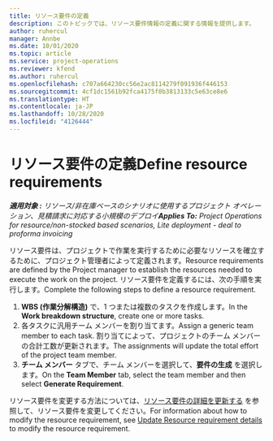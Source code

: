 ```yaml
---
title: リソース要件の定義
description: このトピックでは、リソース要件情報の定義に関する情報を提供します。
author: ruhercul
manager: Annbe
ms.date: 10/01/2020
ms.topic: article
ms.service: project-operations
ms.reviewer: kfend
ms.author: ruhercul
ms.openlocfilehash: c707a664230cc56e2ac8114279f091936f446153
ms.sourcegitcommit: 4cf1dc1561b92fca4175f0b3813133c5e63ce8e6
ms.translationtype: HT
ms.contentlocale: ja-JP
ms.lasthandoff: 10/28/2020
ms.locfileid: "4126444"
---
```

# <a name="define-resource-requirements"></a><span data-ttu-id="9b3b6-103">リソース要件の定義</span><span class="sxs-lookup"><span data-stu-id="9b3b6-103">Define resource requirements</span></span>

<span data-ttu-id="9b3b6-104">_**適用対象 :** リソース/非在庫ベースのシナリオに使用するプロジェクト オペレーション、見積請求に対応する小規模のデプロイ_</span><span class="sxs-lookup"><span data-stu-id="9b3b6-104">_**Applies To:** Project Operations for resource/non-stocked based scenarios, Lite deployment - deal to proforma invoicing_</span></span>

<span data-ttu-id="9b3b6-105">リソース要件は、プロジェクトで作業を実行するために必要なリソースを確立するために、プロジェクト管理者によって定義されます。</span><span class="sxs-lookup"><span data-stu-id="9b3b6-105">Resource requirements are defined by the Project manager to establish the resources needed to execute the work on the project.</span></span> <span data-ttu-id="9b3b6-106">リソース要件を定義するには、次の手順を実行します。</span><span class="sxs-lookup"><span data-stu-id="9b3b6-106">Complete the following steps to define a resource requirement.</span></span>

1.  <span data-ttu-id="9b3b6-107">**WBS (作業分解構造)** で、1 つまたは複数のタスクを作成します。</span><span class="sxs-lookup"><span data-stu-id="9b3b6-107">In the **Work breakdown structure**, create one or more tasks.</span></span>
2.  <span data-ttu-id="9b3b6-108">各タスクに汎用チーム メンバーを割り当てます。</span><span class="sxs-lookup"><span data-stu-id="9b3b6-108">Assign a generic team member to each task.</span></span> <span data-ttu-id="9b3b6-109">割り当てによって、プロジェクトのチーム メンバーの合計工数が更新されます。</span><span class="sxs-lookup"><span data-stu-id="9b3b6-109">The assignments will update the total effort of the project team member.</span></span>
3.  <span data-ttu-id="9b3b6-110">**チーム メンバー** タブで、チーム メンバーを選択して、**要件の生成** を選択します。</span><span class="sxs-lookup"><span data-stu-id="9b3b6-110">On the **Team Member** tab, select the team member and then select **Generate Requirement**.</span></span>

<span data-ttu-id="9b3b6-111">リソース要件を変更する方法については、[リソース要件の詳細を更新する](define-resource-requirements.md) を参照して、リソース要件を変更してください。</span><span class="sxs-lookup"><span data-stu-id="9b3b6-111">For information about how to modify the resource requirement, see [Update Resource requirement details](define-resource-requirements.md) to modify the resource requirement.</span></span>